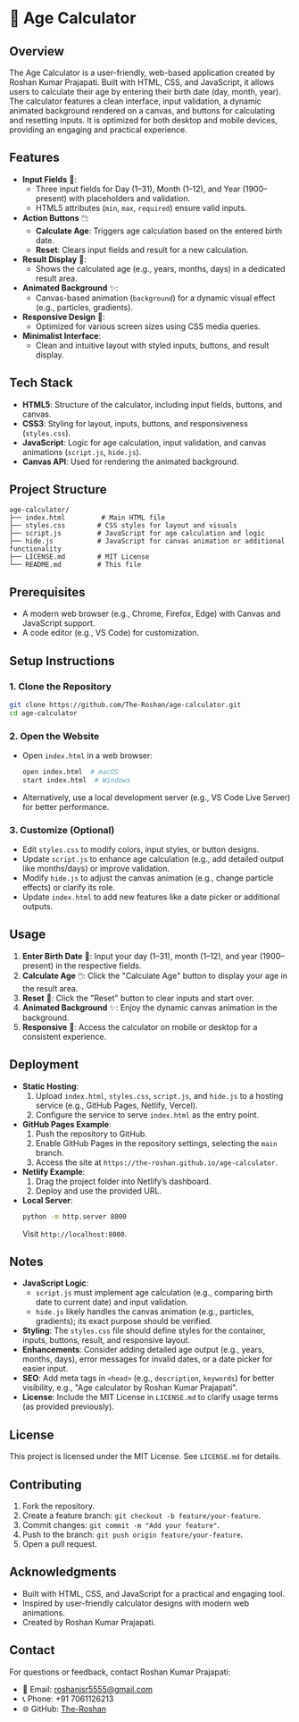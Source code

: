 # 🧮 Age Calculator

## Overview
The Age Calculator is a user-friendly, web-based application created by Roshan Kumar Prajapati. Built with HTML, CSS, and JavaScript, it allows users to calculate their age by entering their birth date (day, month, year). The calculator features a clean interface, input validation, a dynamic animated background rendered on a canvas, and buttons for calculating and resetting inputs. It is optimized for both desktop and mobile devices, providing an engaging and practical experience.

## Features
- **Input Fields** 📅:
  - Three input fields for Day (1–31), Month (1–12), and Year (1900–present) with placeholders and validation.
  - HTML5 attributes (`min`, `max`, `required`) ensure valid inputs.
- **Action Buttons** 🖱️:
  - **Calculate Age**: Triggers age calculation based on the entered birth date.
  - **Reset**: Clears input fields and result for a new calculation.
- **Result Display** 📜:
  - Shows the calculated age (e.g., years, months, days) in a dedicated result area.
- **Animated Background** ✨:
  - Canvas-based animation (`background`) for a dynamic visual effect (e.g., particles, gradients).
- **Responsive Design** 📱:
  - Optimized for various screen sizes using CSS media queries.
- **Minimalist Interface**:
  - Clean and intuitive layout with styled inputs, buttons, and result display.

## Tech Stack
- **HTML5**: Structure of the calculator, including input fields, buttons, and canvas.
- **CSS3**: Styling for layout, inputs, buttons, and responsiveness (`styles.css`).
- **JavaScript**: Logic for age calculation, input validation, and canvas animations (`script.js`, `hide.js`).
- **Canvas API**: Used for rendering the animated background.

## Project Structure
```
age-calculator/
├── index.html         # Main HTML file
├── styles.css        # CSS styles for layout and visuals
├── script.js         # JavaScript for age calculation and logic
├── hide.js           # JavaScript for canvas animation or additional functionality
├── LICENSE.md        # MIT License
└── README.md         # This file
```

## Prerequisites
- A modern web browser (e.g., Chrome, Firefox, Edge) with Canvas and JavaScript support.
- A code editor (e.g., VS Code) for customization.

## Setup Instructions

### 1. Clone the Repository
```bash
git clone https://github.com/The-Roshan/age-calculator.git
cd age-calculator
```

### 2. Open the Website
- Open `index.html` in a web browser:
  ```bash
  open index.html  # macOS
  start index.html  # Windows
  ```
- Alternatively, use a local development server (e.g., VS Code Live Server) for better performance.

### 3. Customize (Optional)
- Edit `styles.css` to modify colors, input styles, or button designs.
- Update `script.js` to enhance age calculation (e.g., add detailed output like months/days) or improve validation.
- Modify `hide.js` to adjust the canvas animation (e.g., change particle effects) or clarify its role.
- Update `index.html` to add new features like a date picker or additional outputs.

## Usage
1. **Enter Birth Date** 📅: Input your day (1–31), month (1–12), and year (1900–present) in the respective fields.
2. **Calculate Age** 🖱️: Click the "Calculate Age" button to display your age in the result area.
3. **Reset** 🔄: Click the "Reset" button to clear inputs and start over.
4. **Animated Background** ✨: Enjoy the dynamic canvas animation in the background.
5. **Responsive** 📱: Access the calculator on mobile or desktop for a consistent experience.

## Deployment
- **Static Hosting**:
  1. Upload `index.html`, `styles.css`, `script.js`, and `hide.js` to a hosting service (e.g., GitHub Pages, Netlify, Vercel).
  2. Configure the service to serve `index.html` as the entry point.
- **GitHub Pages Example**:
  1. Push the repository to GitHub.
  2. Enable GitHub Pages in the repository settings, selecting the `main` branch.
  3. Access the site at `https://the-roshan.github.io/age-calculator`.
- **Netlify Example**:
  1. Drag the project folder into Netlify’s dashboard.
  2. Deploy and use the provided URL.
- **Local Server**:
  ```bash
  python -m http.server 8000
  ```
  Visit `http://localhost:8000`.

## Notes
- **JavaScript Logic**:
  - `script.js` must implement age calculation (e.g., comparing birth date to current date) and input validation.
  - `hide.js` likely handles the canvas animation (e.g., particles, gradients); its exact purpose should be verified.
- **Styling**: The `styles.css` file should define styles for the container, inputs, buttons, result, and responsive layout.
- **Enhancements**: Consider adding detailed age output (e.g., years, months, days), error messages for invalid dates, or a date picker for easier input.
- **SEO**: Add meta tags in `<head>` (e.g., `description`, `keywords`) for better visibility, e.g., "Age calculator by Roshan Kumar Prajapati".
- **License**: Include the MIT License in `LICENSE.md` to clarify usage terms (as provided previously).

## License
This project is licensed under the MIT License. See `LICENSE.md` for details.

## Contributing
1. Fork the repository.
2. Create a feature branch: `git checkout -b feature/your-feature`.
3. Commit changes: `git commit -m "Add your feature"`.
4. Push to the branch: `git push origin feature/your-feature`.
5. Open a pull request.

## Acknowledgments
- Built with HTML, CSS, and JavaScript for a practical and engaging tool.
- Inspired by user-friendly calculator designs with modern web animations.
- Created by Roshan Kumar Prajapati.

## Contact
For questions or feedback, contact Roshan Kumar Prajapati:
- 📧 Email: roshanjsr5555@gmail.com
- 📞 Phone: +91 7061126213
- 🌐 GitHub: [The-Roshan](https://github.com/The-Roshan)
